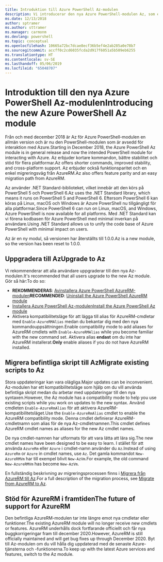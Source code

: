 ```yaml
---
title: Introduktion till Azure PowerShell Az-modulen
description: Vi introducerar den nya Azure PowerShell-modulen Az, som ersätter AzureRM-modulen.
ms.date: 12/13/2018
author: sptramer
ms.author: sttramer
ms.manager: carmonm
ms.devlang: powershell
ms.topic: conceptual
ms.openlocfilehash: 10665a72bc7dcae8ecf36b5ef4e2ab285a0e78b7
ms.sourcegitcommit: accff0c2cd6035fcda2d917f6051a5b509eb6255
ms.translationtype: HT
ms.contentlocale: sv-SE
ms.lasthandoff: 05/06/2019
ms.locfileid: "65048707"
---
```

# <a name="introducing-the-new-azure-powershell-az-module"></a><span data-ttu-id="48042-103">Introduktion till den nya Azure PowerShell Az-modulen</span><span class="sxs-lookup"><span data-stu-id="48042-103">Introducing the new Azure PowerShell Az module</span></span>

<span data-ttu-id="48042-104">Från och med december 2018 är Az för Azure PowerShell-modulen en allmän version och är nu den PowerShell-modulen som är avsedd för interaktion med Azure.</span><span class="sxs-lookup"><span data-stu-id="48042-104">Starting in December 2018, the Azure PowerShell Az module is in general release and now the intended PowerShell module for interacting with Azure.</span></span> <span data-ttu-id="48042-105">Az erbjuder kortare kommandon, bättre stabilitet och stöd för flera plattformar.</span><span class="sxs-lookup"><span data-stu-id="48042-105">Az offers shorter commands, improved stability, and cross-platform support.</span></span> <span data-ttu-id="48042-106">Az erbjuder också funktionsparitet och en enkel migreringsväg från AzureRM.</span><span class="sxs-lookup"><span data-stu-id="48042-106">Az also offers feature parity and an easy migration path from AzureRM.</span></span>

<span data-ttu-id="48042-107">Az använder .NET Standard-biblioteket, vilket innebär att den körs på PowerShell 5 och PowerShell 6.</span><span class="sxs-lookup"><span data-stu-id="48042-107">Az uses the .NET Standard library, which means it runs on PowerShell 5 and PowerShell 6.</span></span>
<span data-ttu-id="48042-108">Eftersom PowerShell 6 kan köras på Linux, macOS och Windows är Azure PowerShell nu tillgängligt för alla plattformar.</span><span class="sxs-lookup"><span data-stu-id="48042-108">Since PowerShell 6 can run on Linux, macOS, and Windows, Azure PowerShell is now available for all platforms.</span></span>
<span data-ttu-id="48042-109">Med .NET Standard kan vi förena kodbasen för Azure PowerShell med minimal inverkan på användare.</span><span class="sxs-lookup"><span data-stu-id="48042-109">Using .NET Standard allows us to unify the code base of Azure PowerShell with minimal impact on users.</span></span>

<span data-ttu-id="48042-110">Az är en ny modul, så versionen har återställts till 1.0.0.</span><span class="sxs-lookup"><span data-stu-id="48042-110">Az is a new module, so the version has been reset to 1.0.0.</span></span>

## <a name="upgrade-to-az"></a><span data-ttu-id="48042-111">Uppgradera till Az</span><span class="sxs-lookup"><span data-stu-id="48042-111">Upgrade to Az</span></span>

<span data-ttu-id="48042-112">Vi rekommenderar att alla användare uppgraderar till den nya Az-modulen.</span><span class="sxs-lookup"><span data-stu-id="48042-112">It's recommended that all users upgrade to the new Az module.</span></span> <span data-ttu-id="48042-113">Gör så här:</span><span class="sxs-lookup"><span data-stu-id="48042-113">To do so:</span></span>

* <span data-ttu-id="48042-114">__REKOMMENDERAS__: [Avinstallera Azure PowerShell AzureRM-modulen](/powershell/azure/uninstall-az-ps#uninstall-the-azurerm-module)</span><span class="sxs-lookup"><span data-stu-id="48042-114">__RECOMMENDED__: [Uninstall the Azure PowerShell AzureRM module](/powershell/azure/uninstall-az-ps#uninstall-the-azurerm-module)</span></span>
* [<span data-ttu-id="48042-115">Installera Azure PowerShell Az-modulen</span><span class="sxs-lookup"><span data-stu-id="48042-115">Install the Azure PowerShell Az module</span></span>](/powershell/azure/install-az-ps)
* <span data-ttu-id="48042-116">Aktivera kompatibilitetsläge för att lägga till alias för AzureRM-cmdletar med `Enable-AzureRMAlias` medan du bekantar dig med den nya kommandouppsättningen.</span><span class="sxs-lookup"><span data-stu-id="48042-116">Enable compatibility mode to add aliases for AzureRM cmdlets with `Enable-AzureRMAlias` while you become familiar with the new command set.</span></span> <span data-ttu-id="48042-117">Aktivera alias __endast__ om du inte har AzureRM installerat.</span><span class="sxs-lookup"><span data-stu-id="48042-117">__Only__ enable aliases if you do not have AzureRM installed.</span></span>

## <a name="migrate-existing-scripts-to-az"></a><span data-ttu-id="48042-118">Migrera befintliga skript till Az</span><span class="sxs-lookup"><span data-stu-id="48042-118">Migrate existing scripts to Az</span></span>

<span data-ttu-id="48042-119">Stora uppdateringar kan vara olägliga.</span><span class="sxs-lookup"><span data-stu-id="48042-119">Major updates can be inconvenient.</span></span> <span data-ttu-id="48042-120">Az-modulen har ett kompatibilitetsläge som hjälp om du vill använda befintliga skript medan du arbetar med uppdateringar till den nya syntaxen.</span><span class="sxs-lookup"><span data-stu-id="48042-120">However, the Az module has a compatibility mode to help you use existing scripts while you work on updates to the new syntax.</span></span> <span data-ttu-id="48042-121">Använd cmdleten `Enable-AzureRmAlias` för att aktivera AzureRM-kompatibilitetsläget.</span><span class="sxs-lookup"><span data-stu-id="48042-121">Use the `Enable-AzureRmAlias` cmdlet to enable the AzureRM compatibility mode.</span></span> <span data-ttu-id="48042-122">Denna cmdlet definierar AzureRM-cmdletnamn som alias för de nya Az-cmdletnamnen.</span><span class="sxs-lookup"><span data-stu-id="48042-122">This cmdlet defines AzureRM cmdlet names as aliases for the new Az cmdlet names.</span></span>

<span data-ttu-id="48042-123">De nya cmdlet-namnen har utformats för att vara lätta att lära sig.</span><span class="sxs-lookup"><span data-stu-id="48042-123">The new cmdlet names have been designed to be easy to learn.</span></span> <span data-ttu-id="48042-124">I stället för att använda `AzureRm` eller `Azure` i cmdlet-namn använder du `Az`.</span><span class="sxs-lookup"><span data-stu-id="48042-124">Instead of using `AzureRm` or `Azure` in cmdlet names, use `Az`.</span></span> <span data-ttu-id="48042-125">Det gamla kommandot `New-AzureRMVm` har till exempel blivit `New-AzVm`.</span><span class="sxs-lookup"><span data-stu-id="48042-125">For example, the old command `New-AzureRMVm` has become `New-AzVm`.</span></span>

<span data-ttu-id="48042-126">En fullständig beskrivning av migreringsprocessen finns i [Migrera från AzureRM till Az](migrate-from-azurerm-to-az.md).</span><span class="sxs-lookup"><span data-stu-id="48042-126">For a full description of the migration process, see [Migrate from AzureRM to Az](migrate-from-azurerm-to-az.md).</span></span>

## <a name="the-future-of-support-for-azurerm"></a><span data-ttu-id="48042-127">Stöd för AzureRM i framtiden</span><span class="sxs-lookup"><span data-stu-id="48042-127">The future of support for AzureRM</span></span>

<span data-ttu-id="48042-128">Den befintliga AzureRM-modulen tar inte längre emot nya cmdletar eller funktioner.</span><span class="sxs-lookup"><span data-stu-id="48042-128">The existing AzureRM module will no longer receive new cmdlets or features.</span></span> <span data-ttu-id="48042-129">AzureRM underhålls dock fortfarande officiellt och får nya buggkorrigeringar fram till december 2020.</span><span class="sxs-lookup"><span data-stu-id="48042-129">However, AzureRM is still officially maintained and will get bug fixes up through December 2020.</span></span> <span data-ttu-id="48042-130">Byt till Az-modulen om du vill hålla dig uppdaterad med de senaste Azure-tjänsterna och -funktionerna.</span><span class="sxs-lookup"><span data-stu-id="48042-130">To keep up with the latest Azure services and features, switch to the Az module.</span></span>
